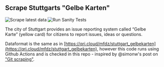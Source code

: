 ## Scrape Stuttgarts "Gelbe Karten"

![Scrape latest data](https://github.com/mfa/gelbekarten_stuttgart/workflows/Scrape%20latest%20data/badge.svg) ![Run Sanity Tests](https://github.com/mfa/gelbekarten_stuttgart/workflows/Run%20Sanity%20Tests/badge.svg)

The city of Stuttgart provides an issue reporting system called “Gelbe Karte” (yellow card) for citizens to report issues, ideas or questions.

Dataformat is the same as in [https://qri.cloud/mfdz/stuttgart_gelbekarten](https://qri.cloud/mfdz/stuttgart_gelbekarten),
however this code runs using Github Actions and is checked in this repo - inspired by @simonw's post on ["Git scraping"](https://simonwillison.net/2020/Oct/9/git-scraping/).
